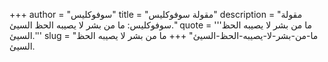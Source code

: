 +++
author = "سوفوكليس"
title = "مقولة سوفوكليس"
description = "مقولة سوفوكليس: ما من بشر لا يصيبه الحظ السيئ."
quote = '''ما من بشر لا يصيبه الحظ السيئ.'''
slug = "ما-من-بشر-لا-يصيبه-الحظ-السيئ"
+++
ما من بشر لا يصيبه الحظ السيئ.
